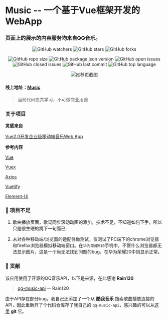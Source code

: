 # Music -- 一个基于Vue框架开发的WebApp
### 页面上的展示的内容服务均来自QQ音乐。
<div align="center">

![GitHub watchers](https://img.shields.io/github/watchers/hjiachuang/Music?style=social) ![GitHub stars](https://img.shields.io/github/stars/hjiachuang/Music?style=social) ![GitHub forks](https://img.shields.io/github/forks/hjiachuang/Music?style=social)

![GitHub repo size](https://img.shields.io/github/repo-size/hjiachuang/Music?style=flat-square) ![GitHub package.json version](https://img.shields.io/github/package-json/v/hjiachuang/Music?style=flat-square) ![GitHub open issues](https://img.shields.io/github/issues/hjiachuang/Music?style=flat-square) ![GitHub closed issues](https://img.shields.io/github/issues-closed/hjiachuang/Music) ![GitHub last commit](https://img.shields.io/github/last-commit/hjiachuang/Music?style=flat-square) ![GitHub top language](https://img.shields.io/github/languages/top/hjiachuang/Music?style=flat-square)

![推荐页截图](https://api.aidioute.cn/resource/music_demo/images/recommend.png)
</div>

#### 线上地址：[Music](https://music.aidioute.cn)
> 当前代码仅共学习，不可做商业用途

### 关于项目

**灵感来自**

[Vue2.0开发企业级移动端音乐Web App](https://coding.imooc.com/class/107.html)

**参考内容**

[Vue](https://cn.vuejs.org/)

[Vuex](https://vuex.vuejs.org/zh/)

[Axios](https://github.com/axios/axios)

[Vuetify](https://vuetifyjs.com/zh-Hans/)

[Element-UI](https://element.eleme.cn/#/zh-CN)

### 📝 项目不足

1. 歌曲播放页面，歌词同步滚动动画的添加，技术不足，不知道如何下手，所以只是很生硬的跳下一句而已;

2. 未对各种移动端/浏览器的适配性做测试，仅测试了PC端下的chrome浏览器和firefox浏览器模拟移动端窗口。在```华为荣耀V10```手机中，不管什么浏览器都无法显示图片，这是一个尚无法找到问题的bug，在华为荣耀20中则显示正常。

### 🤝 贡献
该应用使用了开源的QQ音乐API，以下是来源，在此感谢 **Rain120**

> [qq-music-api](https://github.com/Rain120/qq-music-api)  --  **Rain120**

由于API存在部分bug，我自己还添加了一个从 **酷我音乐** 搜索歌曲播放连接的API，因此重新开了个代码仓库存了我自己的 ```qq-music-api```，感兴趣的可以从[这里](https://github.com/hjiachuang/qq-music-api) **git** 它。
